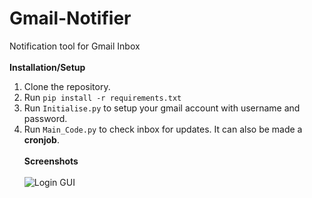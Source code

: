 # Gmail-Notifier
Notification tool for Gmail Inbox
<br><br>
**Installation/Setup**
1) Clone the repository.
2) Run `pip install -r requirements.txt`
3) Run `Initialise.py` to setup your gmail account with username and password.
4) Run `Main_Code.py` to check inbox for updates. It can also be made a **cronjob**.
<br><br>
**Screenshots**
<br><br>
![Login GUI](https://imgur.com/zofJyhO)
